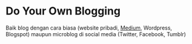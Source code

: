 # Do Your Own Blogging

Baik blog dengan cara biasa (website pribadi, [Medium](https://medium.com), Wordpress, Blogspot) maupun microblog di social media (Twitter, Facebook, Tumblr)
